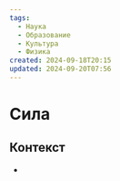 ```yaml
---
tags:
  - Наука
  - Образование
  - Культура
  - Физика
created: 2024-09-18T20:15
updated: 2024-09-20T07:56
---
```

# Сила


## Контекст
- 

